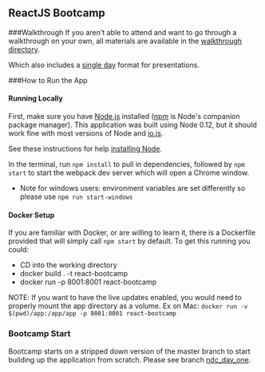 ## ReactJS Bootcamp


###Walkthrough
If you aren't able to attend and want to go through a walkthrough on your own, all materials are available in the [walkthrough directory].

Which also includes a [single day] format for presentations.


###How to Run the App
#### Running Locally
First, make sure you have [Node.js] installed ([npm] is Node's companion package manager). This application was built using Node 0.12, but it should work fine with most versions of Node and [io.js].

See these instructions for help [installing Node].

In the terminal, run `npm install` to pull in dependencies, followed by `npm start` to start the webpack dev server which will open a Chrome window.

* Note for windows users: environment variables are set differently so
  please use `npm run start-windows`

#### Docker Setup
If you are familiar with Docker, or are willing to learn it, there is a Dockerfile provided that will simply call `npm start` by default.  To get this running you could:
- CD into the working directory
- docker build . -t react-bootcamp
- docker run -p 8001:8001 react-bootcamp

NOTE: If you want to have the live updates enabled, you would need to properly mount the app directory as a volume.  Ex on Mac: `docker run -v $(pwd)/app:/app/app -p 8001:8001 react-bootcamp`

### Bootcamp Start
Bootcamp starts on a stripped down version of the master branch to start building up the application from scratch. Please see branch [ndc_day_one].



[Node.js]: https://nodejs.org "Node.js"
[npm]: https://www.npmjs.com "npm"
[io.js]: https://iojs.org/ "io.js"
[installing Node]: https://github.com/joyent/node/wiki/installation "Installing Node"
[ndc_day_one]: https://github.com/westeezy/ReactJS-Bootcamp/tree/ndc_day_one "Branch ndc_day_one"
[walkthrough directory]: https://github.com/westeezy/ReactJS-Bootcamp/tree/master/walkthroughs
[single day]: https://github.com/westeezy/ReactJS-Bootcamp/tree/master/walkthroughs/SingleDayFormat
